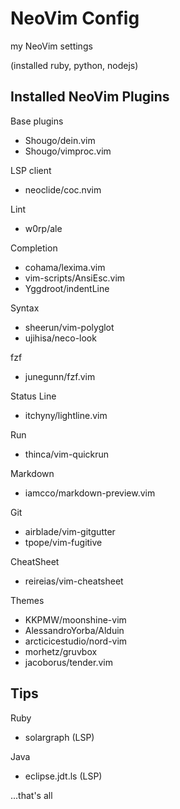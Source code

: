 NeoVim Config
============

my NeoVim settings

(installed ruby, python, nodejs)

Installed NeoVim Plugins
------------------------

Base plugins

- Shougo/dein.vim
- Shougo/vimproc.vim

LSP client

- neoclide/coc.nvim

Lint

- w0rp/ale

Completion

- cohama/lexima.vim
- vim-scripts/AnsiEsc.vim
- Yggdroot/indentLine

Syntax

- sheerun/vim-polyglot
- ujihisa/neco-look

fzf

- junegunn/fzf.vim

Status Line

- itchyny/lightline.vim

Run

- thinca/vim-quickrun

Markdown

- iamcco/markdown-preview.vim

Git

- airblade/vim-gitgutter
- tpope/vim-fugitive

CheatSheet
- reireias/vim-cheatsheet

Themes

- KKPMW/moonshine-vim
- AlessandroYorba/Alduin
- arcticicestudio/nord-vim
- morhetz/gruvbox
- jacoborus/tender.vim

Tips
----

Ruby

* solargraph (LSP)

Java

* eclipse.jdt.ls (LSP)





...that's all
